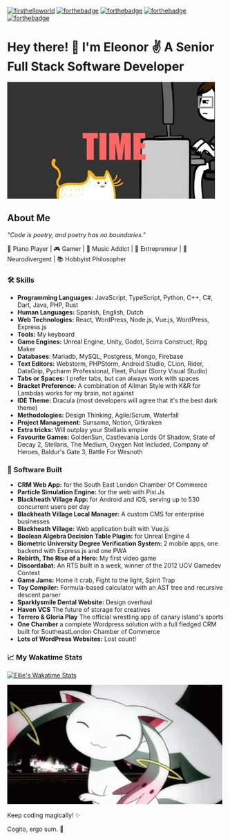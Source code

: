[![firsthelloworld](https://time-since-hello-world-8cu87k2ds-eli-me.vercel.app/api)](https://time-since-hello-world-8cu87k2ds-eli-me.vercel.app/api)
[![forthebadge](https://forthebadge.com/images/badges/powered-by-black-magic.svg)](https://forthebadge.com)
[![forthebadge](https://forthebadge.com/images/badges/contains-technical-debt.svg)](https://forthebadge.com)
[![forthebadge](https://forthebadge.com/images/badges/powered-by-coffee.svg)](https://forthebadge.com)
[![forthebadge](https://forthebadge.com/images/badges/contains-cat-gifs.svg)](https://forthebadge.com)

# Hey there! 👋 I'm Eleonor :v: A Senior Full Stack Software Developer

![meow](meow.gif)

## About Me
_"Code is poetry, and poetry has no boundaries."_

🎹 Piano Player | 🎮 Gamer | 🎵 Music Addict | 🚀 Entrepreneur | 🧠 Neurodivergent | 📚 Hobbyist Philosopher

### 🛠️ Skills
- **Programming Languages:** JavaScript, TypeScript, Python, C++, C#, Dart, Java, PHP, Rust
- **Human Languages:** Spanish, English, Dutch
- **Web Technologies:** React, WordPress, Node.js, Vue.js, WordPress, Express.js
- **Tools:** My keyboard
- **Game Engines:** Unreal Engine, Unity, Godot, Scirra Construct, Rpg Maker
- **Databases**: Mariadb, MySQL, Postgress, Mongo, Firebase
- **Text Editors:** Webstorm, PHPStorm, Android Studio, CLion, Rider, DataGrip, Pycharm Professional, Fleet, Pulsar (Sorry Visual Studio)
- **Tabs or Spaces:** I prefer tabs, but can always work with spaces
- **Bracket Preference:** A combination of Allman Style with K&R for Lambdas works for my brain, not against
- **IDE Theme:** Dracula (most developers will agree that it's the best dark theme)
- **Methodologies:** Design Thinking, Agile/Scrum, Waterfall
- **Project Management:** Sunsama, Notion, Gitkraken
- **Extra tricks:** Will outplay your Stellaris empire
- **Favourite Games:** GoldenSun, Castlevania Lords Of Shadow, State of Decay 2, Stellaris, The Medium, Oxygen Not Included, Company of Heroes, Baldur's Gate 3, Battle For Wesnoth

### 🚀 Software Built
- **CRM Web App:** for the South East London Chamber Of Commerce
- **Particle Simulation Engine:** for the web with Pixi.Js
- **Blackheath Village App:** for Android and iOS, serving up to 530 concurrent users per day
- **Blackheath Village Local Manager:** A custom CMS for enterprise businesses
- **Blackheath Village:** Web application built with Vue.js
- **Boolean Algebra Decision Table Plugin:** for Unreal Engine 4
- **Biometric University Degree Verification System:** 2 mobile apps, one backend with Express.js and one PWA
- **Rebirth, The Rise of a Hero:** My first video game
- **Discordabat:** An RTS built in a week, winner of the 2012 UCV Gamedev Contest
- **Game Jams:** Home it crab, Fight to the light, Spirit Trap
- **Toy Compiler:** Formula-based calculator with an AST tree and recursive descent parser
- **Sparklysmile Dental Website:** Design overhaul
- **Haven VCS** The future of storage for creatives
- **Terrero & Gloria Play** The official wrestling app of canary island's sports
- **One Chamber** a complete Wordpress solution with a full fledged CRM built for SoutheastLondon Chamber of Commerce
- **Lots of WordPress Websites:** Lost count!

### :chart_with_upwards_trend: My Wakatime Stats
[![Ellie's Wakatime Stats](https://github-readme-stats.vercel.app/api/wakatime?username=ellie_me&theme=synthwave)](https://wakatime.com/@ellie_me)

![kyubey-madoka](kyubey-madoka.gif)

Keep coding magically! ✨

Cogito, ergo sum. 🤖
